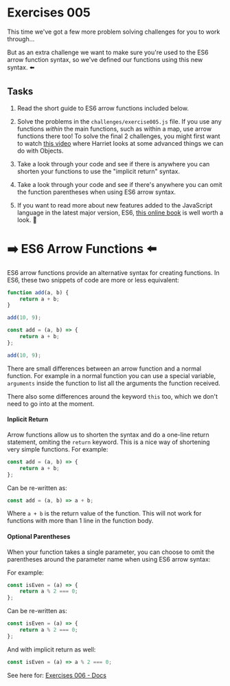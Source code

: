 # Exercises 005

This time we've got a few more problem solving challenges for you to work through...

But as an extra challenge we want to make sure you're used to the ES6 arrow function syntax, so we've defined our functions using this new syntax. ⬅️

## Tasks

1. Read the short guide to ES6 arrow functions included below.

2. Solve the problems in the `challenges/exercise005.js` file. If you use any functions _within_ the main functions, such as within a map, use arrow functions there too! To solve the final 2 challenges, you might first want to watch [this video](https://storage.googleapis.com/tech-returners-course/JavaScript_Challenges/advanced_objects.mp4) where Harriet looks at some advanced things we can do with Objects.

3. Take a look through your code and see if there is anywhere you can shorten your functions to use the "implicit return" syntax.

4. Take a look through your code and see if there's anywhere you can omit the function parentheses when using ES6 arrow syntax.

5. If you want to read more about new features added to the JavaScript language in the latest major version, ES6, [this online book](http://exploringjs.com/es6/) is well worth a look. 👀

# ➡️ ES6 Arrow Functions ⬅️

ES6 arrow functions provide an alternative syntax for creating functions. In ES6, these two snippets of code are more or less equivalent:

```javascript
function add(a, b) {
	return a + b;
}

add(10, 9);
```

```javascript
const add = (a, b) => {
	return a + b;
};

add(10, 9);
```

There are small differences between an arrow function and a normal function. For example in a normal function you can use a special variable, `arguments` inside the function to list all the arguments the function received.

There also some differences around the keyword `this` too, which we don't need to go into at the moment.

#### Inplicit Return

Arrow functions allow us to shorten the syntax and do a one-line return statement, omiting the `return` keyword. This is a nice way of shortening very simple functions. For example:

```javascript
const add = (a, b) => {
	return a + b;
};
```

Can be re-written as:

```javascript
const add = (a, b) => a + b;
```

Where `a + b` is the return value of the function. This will not work for functions with more than 1 line in the function body.

#### Optional Parentheses

When your function takes a single parameter, you can choose to omit the parentheses around the parameter name when using ES6 arrow syntax:

For example:

```javascript
const isEven = (a) => {
	return a % 2 === 0;
};
```

Can be re-written as:

```javascript
const isEven = (a) => {
	return a % 2 === 0;
};
```

And with implicit return as well:

```javascript
const isEven = (a) => a % 2 === 0;
```

See here for: [Exercises 006 - Docs](./exercise006.md)
